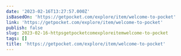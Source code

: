 ```yaml
---
date: '2023-02-16T13:27:57.000Z'
isBasedOn: 'https://getpocket.com/explore/item/welcome-to-pocket'
link: 'https://getpocket.com/explore/item/welcome-to-pocket'
publish: false
slug: 2023-02-16-httpsgetpocketcomexploreitemwelcome-to-pocket
tags: []
title: 'https://getpocket.com/explore/item/welcome-to-pocket'
---
```


